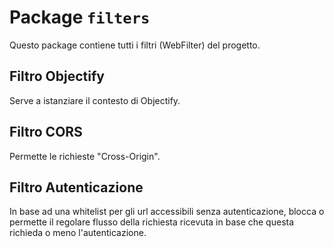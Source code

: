 # Package `filters`

Questo package contiene tutti i filtri (WebFilter) del progetto.

## Filtro Objectify
Serve a istanziare il contesto di Objectify.

## Filtro CORS
Permette le richieste "Cross-Origin".

## Filtro Autenticazione
In base ad una whitelist per gli url accessibili senza autenticazione,
blocca o permette il regolare flusso della richiesta ricevuta in base
che questa richieda o meno l'autenticazione.